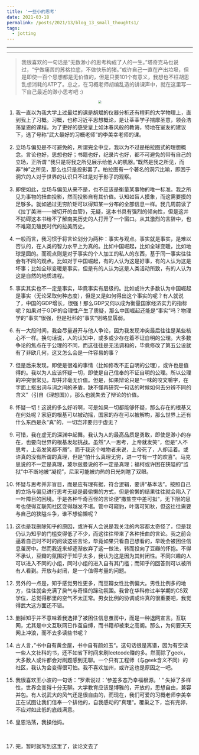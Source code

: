 ```yaml
---
title: '一些小的思考'
date: 2021-03-18
permalink: /posts/2021/13/blog_13_small_thoughts1/
tags:
  - jotting
---
```


---

---



> 我很喜欢的一句话是“无数渺小的思考构成了人的一生。”塔奇克马也说过，“宁做痛苦的苏格拉底，不做快乐的猪。”或许自己一直在产出垃圾，但是即使一百个思想都是无价值的，但是只要101个有意义，我想也不枉胡思乱想消耗的ATP了。总之，在习概老师胡编乱造的讲课声中，就在这里写一下自己最近的渺小思考吧 :)



<p><center><img src="http://qiuyoungwang.github.io/images/small_thoughts1.jpg" style="zoom: 50%;" /></center></p>

1. 我一直以为我大学上过最烂的课是胡斌的仪器分析还有程莉的大学物理上，直到我上了习概。习概，也称习近平思想概论，是让莘莘学子揣摩圣意，领会浩荡皇恩的课程。为了更好的感受皇上如沐春风般的教诲，特地在室友的建议下，选了号称“武大最好的习概老师”的李美幸老师的课。

2. 立场与偏见是不可避免的，所谓完全中立，我以为不过是柏拉图式的理想概念。言论也好，思想也好；书籍也好，纪录片也好，都不可避免的带有自己的立场，正所谓 “我只是将我之所见展示给他人的机器。”既然是我之所见，而非“神”之所见，那么也只是投影罢了。柏拉图有一个著名的洞穴比喻，即困于洞穴的人对于世界的认识只不过是对于影子的观察。

3. 即使如此，立场与偏见从来不是，也不应该是衡量某事物的唯一标准。我之所见为事物的扭曲投影，然而投影自有其价值。认知如盲人摸象，而这需要摸的足够多。就如通过无穷阶矩可以得知某一分布的全部信息一样。我几周前读了《拉丁美洲——被切开的血管》，无疑，这本书具有强烈的倾向性，但是这并不妨碍这本书给不了解南美历史的人打开了一个窗口。从其激烈的言辞中，也不难窥见殖民时代的拉美历史。

4. 一般而言，我习惯于将言论划分为两种：事实与观点。事实就是事实，是难以否认的，在人类的智力水平上为真的。比如中国崛起，比如全球变暖，比如地球是圆的。而观点则是对于事实的个人加工的私人的东西，基于同一事实往往会有不同的观点。比如对于中国崛起，有的人认为这是好事，有的人认为这是坏事；比如全球变暖是事实，但是有的人认为这是人类活动所致，有的人认为这是自然的地质进程。

5. 事实其实也不一定是事实，毕竟事实有层级的。比如或许大多数认为中国崛起是事实（无论采取何种态度），但是又是如何得出这个事实的呢？有人就说了，中国的GDP增长，很强！那么GDP又何以成为衡量国家经济实力的指标呢？如果对于GDP的合理性产生了质疑，那么中国崛起还能是“事实”吗？物理学的”事实“很强，但是社科的”事实“则略显孱弱。

6. 有一大段时间，我会尽量避开与他人争论，因为我发现冲突最后往往是某些核心不一样。换句话说，人的认知中，或多或少存在着不证自明的公理。大多数争论的焦点在于公理的不同，而这往往是无法调和的，毕竟修改了第五公设就有了非欧几何，这又怎么会是一件容易的事？

7. 但是后来发现，即使是很难的事情（比如修改不正自明的公理），或许也是值得的。我以为人应该怀疑一切，即使是自己信奉的不证自明的公理。所以公理的冲突很常见，却并非毫无价值。但是，如果辩论只是“一味的咬文嚼字，在字面上抠出词与词之间的矛盾，缺不懂再研究一句话的时候如何去分辨不同的含义”（引自《理想国》），那么也就失去了辩论的价值。

8. 怀疑一切！这说的多么好听啊，可是如果一切都能够怀疑，那么存在的根基又在何处呢？家庭的根基可以被动摇，国家的存在可以被解构，那么世界上还有什么东西是永“真”的，一切岂非要归于虚无？

9. 可惜，我在虚无的深渊中起舞。我认为人的最高品质是勇敢，即使是渺小的存在，也要向世界的根基发起挑战。虽然“人一思考，上帝就发笑”，但是“人不思考，上帝发笑都不屑”。而于我这个唯物者来说，上帝死了，人却活着。或许真的没有所谓的真理，但是“怕什么真理无穷，进一寸有一寸的欢喜”。马克思说的不一定是真理，玻尔兹曼说的不一定是真理；福柯或许困在狭隘的“监狱”中不断地被“凝视”，尼采可能被灼热的日光刺瞎了双眼。

10. 怀疑与思考并非盲目，而是应有理有据，符合逻辑，要讲“基本法”。按照自己的立场与偏见进行思考无疑是最偷懒的方式，但是偷懒的结果往往就会陷入了一叶障目的困境。于是各种千奇百怪的言论便”撒盐空中差可拟“，无下限的思考也使得互联网社区变得越发不堪。管中可窥豹，叶落可知秋，但这往往需要与自己的狭隘斗争，谁不想偷懒呢？

11. 这也是我删除知乎的原因，或许有人会说是我关注的内容都太奇怪了，但是我仍认为知乎的门槛变得低了不少，而这往往带来了各种扭曲的言论。我之前会逼着自己时不时的阅读这些言论，毕竟如果只看自己想看的，早晚会被困住信息茧房中。然而我近来却逐渐放弃了这一做法，转而投向了豆瓣的怀抱。不得不承认，豆瓣的氛围好于知乎太多，我认为这是因为其封闭性。不同兴趣的人可以进入不同的小组，同时小组的进入自有其门槛；而知乎的回答则可以被所有人看到。开放与封闭，是一个值得考量的问题。

12. 另外的一点是，知乎感觉男性更多，而豆瓣女性比例偏大。男性比例多的地方，往往就会充满了戾气与奇怪的躁动氛围。我曾在华科修过半学期的CS双学位，总觉得那里的空气不太正常。男女比例的协调或许真的很重要吧，我觉得武大这方面还不错。

13. 删掉知乎并不意味着我选择了被困住信息茧房中，而是一种退网宣言。互联网，尤其是中文互联网已作茧自缚，而书籍却被束之高阁。那么，为何要天天网上冲浪，而不去多读些书呢？

14. 古人言，”书中自有黄金屋，书中自有颜如玉“。这句话很是离谱，因为有空读一些人文社科的书，还不如省下时间来刷leetcode赚的多。然而除了geek，大多数人或许都会对刷题感到无聊。一个只有工程师（与geek含义不同）的社区，我认为会变得很可怕。我不喜欢加州，或许这也是原因之一吧。

15. 我很喜欢王小波的一句话：”罗素说过：’参差多态乃幸福根源。‘ “ 失掉了多样性，世界会变得十分无聊。大学教育应该是博雅的，开放的，思想自由，兼容并包。有人说武大的风气还是很自由的，而现在，我们可爱的习概老师李美幸正在试图让我们信奉一个排他的，自我感动的”真理“。覆巢之下，岂有完卵，不应对如此低的底线满意。

16. 皇恩浩荡，我操他妈。

    <br>

17. 完，暂时就写到这里了，读论文去了